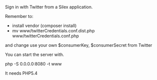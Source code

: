 Sign in with Twitter from a Silex application.

Remember to:
* install vendor (composer install)
* mv www/twitterCredentials.conf.dist.php www/twitterCredentials.conf.php

and change use your own $consumerKey, $consumerSecret from Twitter

You can start the server with.

php -S 0.0.0.0:8080 -t www

It needs PHP5.4